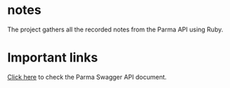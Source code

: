 # notes
The project gathers all the recorded notes from the Parma API using Ruby.

# Important links

[Click here](https://developers.parma.ai/api-docs/index.html) to check the Parma Swagger API document.




